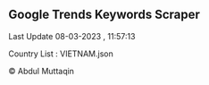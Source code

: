 

## Google Trends Keywords Scraper 
 
Last Update 08-03-2023 , 11:57:13

Country List :
VIETNAM.json



© Abdul Muttaqin 
